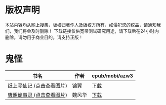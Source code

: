 # 版权声明

本站内容均从网上搜集，版权归著作人及版权方所有，如侵犯您的权益，请通知我们，我们将会及时删除！ 下载链接仅供宽带测试研究用途，请下载后在24小时内删除，请勿用于商业目的。请支持正版！

# 鬼怪

| 书名 | 作者 | epub/mobi/azw3 |
| --- | --- | --- |
| [纸上寻仙记 (点击查看图片)](https://www.dushupai.com/attachment/2024/06/09/933190a534e75a29.jpg) | 锦翼 | [下载](https://url89.ctfile.com/f/31084289-1357054243-e7b44f?p=8866) |
| [唐朝诡事录 (点击查看图片)](https://www.dushupai.com/attachment/2024/06/01/6c789b25c7500d1a.jpg) | 魏风华 | [下载](https://url89.ctfile.com/f/31084289-1357006990-6265a9?p=8866) |

